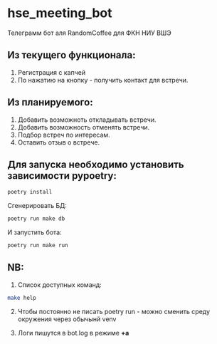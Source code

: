 # hse_meeting_bot
Телеграмм бот аля RandomCoffee для ФКН НИУ ВШЭ

## Из текущего функционала:

1) Регистрация с капчей
2) По нажатию на кнопку - получить контакт для встречи.

## Из планируемого:

1) Добавить возможноть откладывать встречи.
1) Добавить возможность отменять встречи.
3) Подбор встреч по интересам.
4) Оставить отзыв о встрече.

## Для запуска необходимо установить зависимости pypoetry:

```bash
poetry install
```

Сгенерировать БД:

```bash
poetry run make db
```

И запустить бота:

```bash
poetry run make run
```

## NB:
1) Список доступных команд:

```bash
make help
```

2) Чтобы постоянно не писать poetry run - можно сменить среду окружения через обычынй venv

3) Логи пишутся в bot.log в режиме **+a**